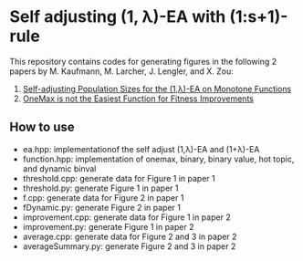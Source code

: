 # Self adjusting (1, λ)-EA with (1:s+1)-rule

This repository contains codes for generating figures in the following 2 papers by M. Kaufmann, M. Larcher, J. Lengler, and X. Zou:

1. [Self-adjusting Population Sizes for the (1,λ)-EA on Monotone Functions](https://arxiv.org/abs/2204.00531)
2. [OneMax is not the Easiest Function for Fitness Improvements](https://arxiv.org/abs/2204.07017)


## How to use

- ea.hpp: implementationof the self adjust (1,λ)-EA and (1+λ)-EA
- function.hpp: implementation of onemax, binary, binary value, hot topic, and dynamic binval
- threshold.cpp: generate data for Figure 1 in paper 1
- threshold.py: generate Figure 1 in paper 1
- f.cpp: generate data for Figure 2 in paper 1
- fDynamic.py: generate Figure 2 in paper 1
- improvement.cpp: generate data for Figure 1 in paper 2
- improvement.py: generate Figure 1 in paper 2
- average.cpp: generate data for Figure 2 and 3 in paper 2
- averageSummary.py: generate Figure 2 and 3 in paper 2

